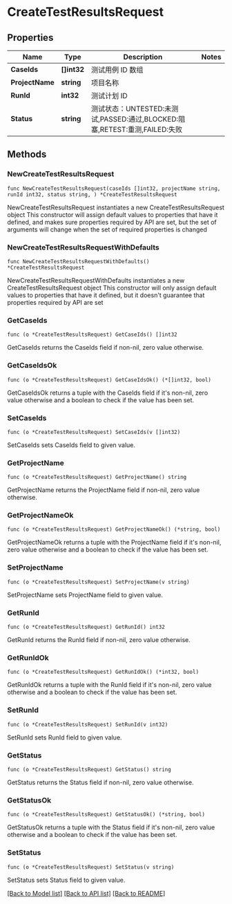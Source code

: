 # CreateTestResultsRequest

## Properties

Name | Type | Description | Notes
------------ | ------------- | ------------- | -------------
**CaseIds** | **[]int32** | 测试用例 ID 数组 | 
**ProjectName** | **string** | 项目名称 | 
**RunId** | **int32** | 测试计划 ID | 
**Status** | **string** | 测试状态：UNTESTED:未测试,PASSED:通过,BLOCKED:阻塞,RETEST:重测,FAILED:失败 | 

## Methods

### NewCreateTestResultsRequest

`func NewCreateTestResultsRequest(caseIds []int32, projectName string, runId int32, status string, ) *CreateTestResultsRequest`

NewCreateTestResultsRequest instantiates a new CreateTestResultsRequest object
This constructor will assign default values to properties that have it defined,
and makes sure properties required by API are set, but the set of arguments
will change when the set of required properties is changed

### NewCreateTestResultsRequestWithDefaults

`func NewCreateTestResultsRequestWithDefaults() *CreateTestResultsRequest`

NewCreateTestResultsRequestWithDefaults instantiates a new CreateTestResultsRequest object
This constructor will only assign default values to properties that have it defined,
but it doesn't guarantee that properties required by API are set

### GetCaseIds

`func (o *CreateTestResultsRequest) GetCaseIds() []int32`

GetCaseIds returns the CaseIds field if non-nil, zero value otherwise.

### GetCaseIdsOk

`func (o *CreateTestResultsRequest) GetCaseIdsOk() (*[]int32, bool)`

GetCaseIdsOk returns a tuple with the CaseIds field if it's non-nil, zero value otherwise
and a boolean to check if the value has been set.

### SetCaseIds

`func (o *CreateTestResultsRequest) SetCaseIds(v []int32)`

SetCaseIds sets CaseIds field to given value.


### GetProjectName

`func (o *CreateTestResultsRequest) GetProjectName() string`

GetProjectName returns the ProjectName field if non-nil, zero value otherwise.

### GetProjectNameOk

`func (o *CreateTestResultsRequest) GetProjectNameOk() (*string, bool)`

GetProjectNameOk returns a tuple with the ProjectName field if it's non-nil, zero value otherwise
and a boolean to check if the value has been set.

### SetProjectName

`func (o *CreateTestResultsRequest) SetProjectName(v string)`

SetProjectName sets ProjectName field to given value.


### GetRunId

`func (o *CreateTestResultsRequest) GetRunId() int32`

GetRunId returns the RunId field if non-nil, zero value otherwise.

### GetRunIdOk

`func (o *CreateTestResultsRequest) GetRunIdOk() (*int32, bool)`

GetRunIdOk returns a tuple with the RunId field if it's non-nil, zero value otherwise
and a boolean to check if the value has been set.

### SetRunId

`func (o *CreateTestResultsRequest) SetRunId(v int32)`

SetRunId sets RunId field to given value.


### GetStatus

`func (o *CreateTestResultsRequest) GetStatus() string`

GetStatus returns the Status field if non-nil, zero value otherwise.

### GetStatusOk

`func (o *CreateTestResultsRequest) GetStatusOk() (*string, bool)`

GetStatusOk returns a tuple with the Status field if it's non-nil, zero value otherwise
and a boolean to check if the value has been set.

### SetStatus

`func (o *CreateTestResultsRequest) SetStatus(v string)`

SetStatus sets Status field to given value.



[[Back to Model list]](../README.md#documentation-for-models) [[Back to API list]](../README.md#documentation-for-api-endpoints) [[Back to README]](../README.md)


